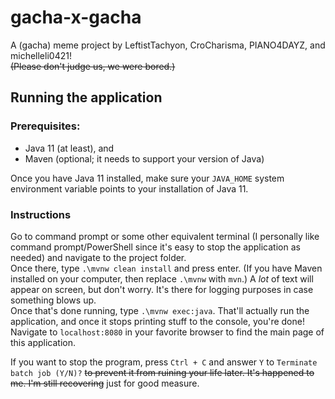 # gacha-x-gacha
A (gacha) meme project by LeftistTachyon, CroCharisma, PIANO4DAYZ, and michelleli0421!  
~~(Please don't judge us, we were bored.)~~  

## Running the application
### Prerequisites:
 - Java 11 (at least), and
 - Maven (optional; it needs to support your version of Java)

Once you have Java 11 installed, make sure your `JAVA_HOME` system environment variable points to your installation of Java 11.

### Instructions
Go to command prompt or some other equivalent terminal (I personally like command prompt/PowerShell since it's easy to stop the application as needed) and navigate to the project folder.  
Once there, type `.\mvnw clean install` and press enter. (If you have Maven installed on your computer, then replace `.\mvnw` with `mvn`.) A _lot_ of text will appear on screen, but don't worry. It's there for logging purposes in case something blows up.  
Once that's done running, type `.\mvnw exec:java`. That'll actually run the application, and once it stops printing stuff to the console, you're done!  
Navigate to `localhost:8080` in your favorite browser to find the main page of this application.

If you want to stop the program, press `Ctrl + C` and answer `Y` to `Terminate batch job (Y/N)?` ~~to prevent it from ruining your life later. It's happened to me. I'm still recovering~~ just for good measure.

